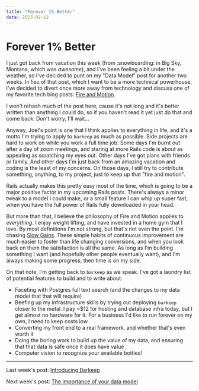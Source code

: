 ```yaml
---
title: "Forever 1% Better"
date: 2023-02-12
---
```


# Forever 1% Better

I just got back from vacation this week (from :snowboarding: in Big Sky, Montana, which was _awesome_), and I've been feeling a bit under the weather, so I've decided to punt on my "Data Model" post for another two weeks. In lieu of that post, which I want to be a more technical powerhouse, I've decided to divert once more away from technology and discuss one of my favorite tech blog posts: [Fire and Motion](https://www.joelonsoftware.com/2002/01/06/fire-and-motion/).

I won't rehash much of the post here, cause it's not long and it's better written than anything I could do, so if you haven't read it yet just do that and come back. Don't worry, I'll wait...

Anyway, Joel's point is one that I think applies to everything in life, and it's a motto I'm trying to apply to `barkeep` as much as possible. Side projects are hard to work on while you work a full time job. Some days I'm burnt out after a day of zoom meetings, and staring at more Rails code is about as appealing as scratching my eyes out. Other days I've got plans with friends or family. And other days I'm just back from an amazing vacation and coding is the least of my concerns. On those days, I still try to contribute something, anything, to my project, just to keep up that "fire and motion".

Rails actually makes this pretty easy most of the time, which is going to be a major positive factor in my upcoming Rails posts. There's always a minor tweak to a model I could make, or a small feature I can whip up super fast, when you have the full power of Rails fully downloaded in your head.

But more than that, I believe the philosophy of Fire and Motion applies to _everything_. I enjoy weight lifting, and have invested in a home gym that I love. By most definitions I'm not strong, but that's not even the point. I'm chasing [Slow Gains](https://jamesclear.com/slow-gains). These simple habits of continuous improvement are much easier to foster than life changing conversions, and when you look back on them the satisfaction is all the same. As long as I'm building something I want (and hopefully other people eventually want), and I'm always making some progress, then time is on my side.

On that note, I'm getting back to `barkeep` as we speak. I've got a laundry list of potential features to build and to write about:
- Faceting with Postgres full text search (and the changes to my data model that that will require)
- Beefing up my infrastructure skills by trying out deploying `barkeep` closer to the metal. I pay ~$12 for hosting and database infra today, but I get almost no hardware for it. For a business I'd like to run forever on my own, I need to keep costs low.
- Converting my front end to a real framework, and whether that's even worth it
- Doing the boring work to build up the value of my data, and ensuring that that data is safe once it does have value
- Computer vision to recognize your available bottles!

<hr>

Last week's post: [Introducing Barkeep](https://edbrown23.github.io/blog/2023/01/29/introducing-barkeep)

Next week's post: [The importance of your data model](https://edbrown23.github.io/blog/2023/02/26/data-model-importance)


